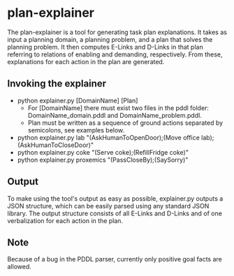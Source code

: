 # plan-explainer

The plan-explainer is a tool for generating task plan explanations. It takes as input a planning domain, a planning problem, and a plan that solves the planning problem. It then computes E-Links and D-Links in that plan referring to relations of enabling and demanding, respectively. From these, explanations for each action in the plan are generated.

## Invoking the explainer

* python explainer.py [DomainName] [Plan]
    * For [DomainName] there must exist two files in the pddl folder: DomainName_domain.pddl and DomainName_problem.pddl. 
    * Plan must be written as a sequence of ground actions separated by semicolons, see examples below.
* python explainer.py lab "(AskHumanToOpenDoor);(Move office lab);(AskHumanToCloseDoor)"
* python explainer.py coke "(Serve coke);(RefillFridge coke)" 
* python explainer.py proxemics "(PassCloseBy);(SaySorry)" 

## Output

To make using the tool's output as easy as possible, explainer.py outputs a JSON structure, which can be easily parsed using any standard JSON library. The output structure consists of all E-Links and D-Links and of one verbalization for each action in the plan.

## Note
Because of a bug in the PDDL parser, currently only positive goal facts are allowed.